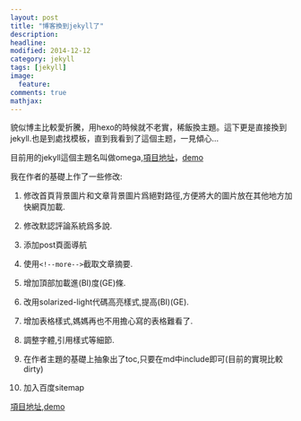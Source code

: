 ```yaml
---
layout: post
title: "博客換到jekyll了"
description: 
headline: 
modified: 2014-12-12
category: jekyll
tags: [jekyll]
image: 
  feature: 
comments: true
mathjax: 
---
```

貌似博主比較愛折騰，用hexo的時候就不老實，稀飯換主題。這下更是直接換到jekyll.也是到處找模板，直到我看到了這個主题，一見傾心...
<!--more-->

目前用的jekyll這個主題名叫做omega,[項目地址][1]，[demo][2]

我在作者的基礎上作了一些修改:

1. 修改首頁背景圖片和文章背景圖片爲絕對路徑,方便將大的圖片放在其他地方加快網頁加載.

2. 修改默認評論系統爲多說.

3. 添加post頁面導航

4. 使用`<!--more-->`截取文章摘要.

5. 增加頂部加載進(BI)度(GE)條.

6. 改用solarized-light代碼高亮樣式,提高(BI)(GE).

7. 增加表格樣式,媽媽再也不用擔心寫的表格難看了.

8. 調整字體,引用樣式等細節.

9. 在作者主題的基礎上抽象出了toc,只要在md中include即可(目前的實現比較dirty)

10. 加入百度sitemap

[項目地址][3],[demo][4]

[1]: https://github.com/hmfaysal/hmfaysal-omega-theme

[2]: http://hmfaysal.github.io/hmfaysal-omega-theme/

[3]: https://github.com/ibrother/jekyll-omega-theme

[4]: http://blog.ibrother.me/jekyll-omega-theme/
